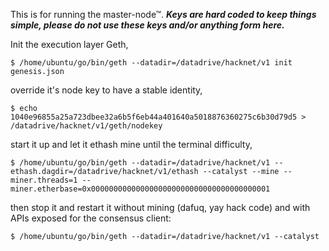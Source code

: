 This is for running the master-node™. ***Keys are hard coded to keep things simple, please do not use these keys and/or anything form here.***

Init the execution layer Geth,

```
$ /home/ubuntu/go/bin/geth --datadir=/datadrive/hacknet/v1 init genesis.json
```

override it's node key to have a stable identity,

```
$ echo 1040e96855a25a723dbee32a6b5f6eb44a401640a5018876360275c6b30d79d5 > /datadrive/hacknet/v1/geth/nodekey
```

start it up and let it ethash mine until the terminal difficulty,

```
$ /home/ubuntu/go/bin/geth --datadir=/datadrive/hacknet/v1 --ethash.dagdir=/datadrive/hacknet/v1/ethash --catalyst --mine --miner.threads=1 --miner.etherbase=0x0000000000000000000000000000000000000001
```

then stop it and restart it without mining (dafuq, yay hack code) and with APIs exposed for the consensus client:

```
$ /home/ubuntu/go/bin/geth --datadir=/datadrive/hacknet/v1 --catalyst
```
